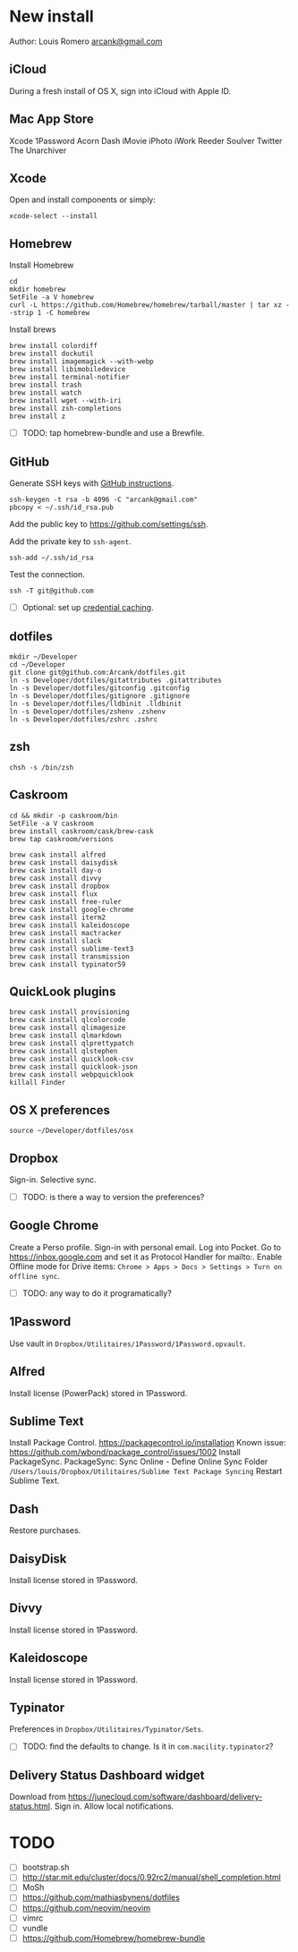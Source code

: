 # New install
Author: Louis Romero <arcank@gmail.com>

## iCloud
During a fresh install of OS X, sign into iCloud with Apple ID.

## Mac App Store
Xcode
1Password
Acorn
Dash
iMovie
iPhoto
iWork
Reeder
Soulver
Twitter
The Unarchiver

## Xcode
Open and install components or simply:
```
xcode-select --install
```

## Homebrew
Install Homebrew
```
cd
mkdir homebrew
SetFile -a V homebrew
curl -L https://github.com/Homebrew/homebrew/tarball/master | tar xz --strip 1 -C homebrew
```
Install brews
```
brew install colordiff
brew install dockutil
brew install imagemagick --with-webp
brew install libimobiledevice
brew install terminal-notifier
brew install trash
brew install watch
brew install wget --with-iri
brew install zsh-completions
brew install z
```

- [ ] TODO: tap homebrew-bundle and use a Brewfile.

## GitHub
Generate SSH keys with [GitHub instructions](https://help.github.com/articles/generating-ssh-keys/).
```
ssh-keygen -t rsa -b 4096 -C "arcank@gmail.com"
pbcopy < ~/.ssh/id_rsa.pub
```
Add the public key to https://github.com/settings/ssh.

Add the private key to `ssh-agent`.
```
ssh-add ~/.ssh/id_rsa
```
Test the connection.
```
ssh -T git@github.com
```

- [ ] Optional: set up [credential caching](https://help.github.com/articles/caching-your-github-password-in-git/).

## dotfiles
```
mkdir ~/Developer
cd ~/Developer
git clone git@github.com:Arcank/dotfiles.git
ln -s Developer/dotfiles/gitattributes .gitattributes
ln -s Developer/dotfiles/gitconfig .gitconfig
ln -s Developer/dotfiles/gitignore .gitignore
ln -s Developer/dotfiles/lldbinit .lldbinit
ln -s Developer/dotfiles/zshenv .zshenv
ln -s Developer/dotfiles/zshrc .zshrc
```

## zsh
```
chsh -s /bin/zsh
```

## Caskroom
```
cd && mkdir -p caskroom/bin
SetFile -a V caskroom
brew install caskroom/cask/brew-cask
brew tap caskroom/versions

brew cask install alfred
brew cask install daisydisk
brew cask install day-o
brew cask install divvy
brew cask install dropbox
brew cask install flux
brew cask install free-ruler
brew cask install google-chrome
brew cask install iterm2
brew cask install kaleidoscope
brew cask install mactracker
brew cask install slack
brew cask install sublime-text3
brew cask install transmission
brew cask install typinator59
```

## QuickLook plugins
```
brew cask install provisioning
brew cask install qlcolorcode
brew cask install qlimagesize
brew cask install qlmarkdown
brew cask install qlprettypatch
brew cask install qlstephen
brew cask install quicklook-csv
brew cask install quicklook-json
brew cask install webpquicklook
killall Finder
```

## OS X preferences
```
source ~/Developer/dotfiles/osx
```

## Dropbox
Sign-in.
Selective sync.

- [ ] TODO: is there a way to version the preferences?

## Google Chrome
Create a Perso profile.
Sign-in with personal email.
Log into Pocket.
Go to https://inbox.google.com and set it as Protocol Handler for mailto:.
Enable Offline mode for Drive items:
`Chrome > Apps > Docs > Settings > Turn on offline sync`.

- [ ] TODO: any way to do it programatically?

## 1Password
Use vault in `Dropbox/Utilitaires/1Password/1Password.opvault`.

## Alfred
Install license (PowerPack) stored in 1Password.

## Sublime Text
Install Package Control.
https://packagecontrol.io/installation
Known issue: https://github.com/wbond/package_control/issues/1002
Install PackageSync.
PackageSync: Sync Online - Define Online Sync Folder
`/Users/louis/Dropbox/Utilitaires/Sublime Text Package Syncing`
Restart Sublime Text.

## Dash
Restore purchases.

## DaisyDisk
Install license stored in 1Password.

## Divvy
Install license stored in 1Password.

## Kaleidoscope
Install license stored in 1Password.

## Typinator
Preferences in `Dropbox/Utilitaires/Typinator/Sets`.

- [ ] TODO: find the defaults to change. Is it in `com.macility.typinator2`?

## Delivery Status Dashboard widget
Download from https://junecloud.com/software/dashboard/delivery-status.html.
Sign in.
Allow local notifications.

# TODO

- [ ] bootstrap.sh
- [ ] http://star.mit.edu/cluster/docs/0.92rc2/manual/shell_completion.html
- [ ] MoSh
- [ ] https://github.com/mathiasbynens/dotfiles
- [ ] https://github.com/neovim/neovim
- [ ] vimrc
- [ ] vundle
- [ ] https://github.com/Homebrew/homebrew-bundle
